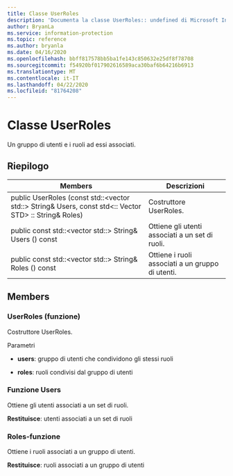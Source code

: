 ```yaml
---
title: Classe UserRoles
description: 'Documenta la classe UserRoles:: undefined di Microsoft Information Protection (MIP) SDK.'
author: BryanLa
ms.service: information-protection
ms.topic: reference
ms.author: bryanla
ms.date: 04/16/2020
ms.openlocfilehash: bbff817578bb5ba1fe143c850632e25df8f78708
ms.sourcegitcommit: f54920bf017902616589aca30baf6b64216b6913
ms.translationtype: MT
ms.contentlocale: it-IT
ms.lasthandoff: 04/22/2020
ms.locfileid: "81764208"
---
```

# <a name="class-userroles"></a>Classe UserRoles 
Un gruppo di utenti e i ruoli ad essi associati.
  
## <a name="summary"></a>Riepilogo
 Members                        | Descrizioni                                
--------------------------------|---------------------------------------------
public UserRoles (const std::\<vector std::\> String& Users, const std\<:: Vector STD\> :: String& Roles)  |  Costruttore UserRoles.
public const std::\<vector std::\> String& Users () const  |  Ottiene gli utenti associati a un set di ruoli.
public const std::\<vector std::\> String& Roles () const  |  Ottiene i ruoli associati a un gruppo di utenti.
  
## <a name="members"></a>Members
  
### <a name="userroles-function"></a>UserRoles (funzione)
Costruttore UserRoles.

Parametri  
* **users**: gruppo di utenti che condividono gli stessi ruoli 


* **roles**: ruoli condivisi dal gruppo di utenti


  
### <a name="users-function"></a>Funzione Users
Ottiene gli utenti associati a un set di ruoli.

  
**Restituisce**: utenti associati a un set di ruoli
  
### <a name="roles-function"></a>Roles-funzione
Ottiene i ruoli associati a un gruppo di utenti.

  
**Restituisce**: ruoli associati a un gruppo di utenti